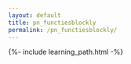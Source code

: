 ```yaml
---
layout: default
title: pn_functiesblockly
permalink: /pn_functiesblockly/
---
```


{%- include learning_path.html -%}
